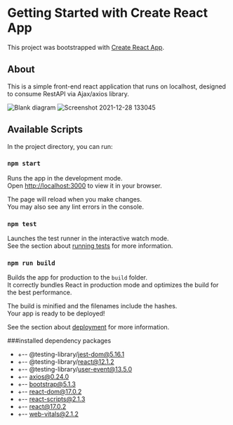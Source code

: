 # Getting Started with Create React App

This project was bootstrapped with [Create React App](https://github.com/facebook/create-react-app).

## About

This is a simple front-end react application that runs on localhost, 
designed to consume RestAPI via Ajax/axios library.

![Blank diagram](https://user-images.githubusercontent.com/9350798/147577724-1c186118-46f5-4679-9521-83deaf9d4426.png)
![Screenshot 2021-12-28 133045](https://user-images.githubusercontent.com/9350798/147577753-5eaaa337-4aa0-452f-b787-e098446f65bb.png)

## Available Scripts

In the project directory, you can run:

### `npm start`

Runs the app in the development mode.\
Open [http://localhost:3000](http://localhost:3000) to view it in your browser.

The page will reload when you make changes.\
You may also see any lint errors in the console.

### `npm test`

Launches the test runner in the interactive watch mode.\
See the section about [running tests](https://facebook.github.io/create-react-app/docs/running-tests) for more information.

### `npm run build`

Builds the app for production to the `build` folder.\
It correctly bundles React in production mode and optimizes the build for the best performance.

The build is minified and the filenames include the hashes.\
Your app is ready to be deployed!

See the section about [deployment](https://facebook.github.io/create-react-app/docs/deployment) for more information.


###installed dependency packages
* +-- @testing-library/jest-dom@5.16.1
* +-- @testing-library/react@12.1.2
* +-- @testing-library/user-event@13.5.0
* +-- axios@0.24.0
* +-- bootstrap@5.1.3
* +-- react-dom@17.0.2
* +-- react-scripts@2.1.3
* +-- react@17.0.2
* +-- web-vitals@2.1.2

